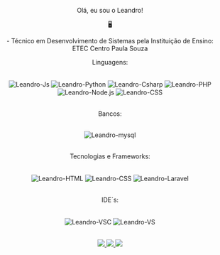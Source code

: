 <p align="center">
  Olá, eu sou o Leandro!
</p>
<p align="center">
  🖥️
</p>
<p align="center">
  - Técnico em Desenvolvimento de Sistemas pela Instituição de Ensino: ETEC Centro Paula Souza</p>
<!--------------------------------------------------------------------------------------------------------------------------------------------------------------------->
<p align="center">Linguagens:</p>
<div style="display: inline_block" align="center"><br>
  <img align="center" alt="Leandro-Js" src="https://img.shields.io/badge/javascript-%23323330.svg?style=for-the-badge&logo=javascript&logoColor=%23F7DF1E">
  <img align="center" alt="Leandro-Python" src="https://img.shields.io/badge/Python-3776AB?style=for-the-badge&labelColor=FFD43B&logoColor=3776AB&logo=python">
  <img align="center" alt="Leandro-Csharp" src="https://img.shields.io/badge/c%23-%23239120.svg?style=for-the-badge&logo=c-sharp&logoColor=white">
  <img align="center" alt="Leandro-PHP" src="https://img.shields.io/badge/PHP-777BB4?style=for-the-badge&labelColor=212433&logoColor=777BB4&logo=php">
  <img align="center" alt="Leandro-Node.js" src="https://img.shields.io/badge/node.js-6DA55F?style=for-the-badge&logo=node.js&logoColor=white">
  <img align="center" alt="Leandro-CSS" src="https://img.shields.io/badge/react-%2320232a.svg?style=for-the-badge&logo=react&logoColor=%2361DAFB">
</div><br>
<!--------------------------------------------------------------------------------------------------------------------------------------------------------------------->
<p align="center">Bancos:</p>
<div style="display: inline_block" align="center"><br>
  <img align="center" alt="Leandro-mysql" src="https://img.shields.io/badge/mysql-%2300f.svg?style=for-the-badge&logo=mysql&logoColor=white">
</div><br>
<!--------------------------------------------------------------------------------------------------------------------------------------------------------------------->
<p align="center">Tecnologias e Frameworks:</p>
<div style="display: inline_block" align="center"><br>
  <img align="center" alt="Leandro-HTML" src="https://img.shields.io/badge/html5-%23E34F26.svg?style=for-the-badge&logo=html5&logoColor=white">
  <img align="center" alt="Leandro-CSS" src="https://img.shields.io/badge/css3-%231572B6.svg?style=for-the-badge&logo=css3&logoColor=white">
  <img align="center" alt="Leandro-Laravel" src="https://img.shields.io/badge/laravel-%23FF2D20.svg?style=for-the-badge&logo=laravel&logoColor=white">
</div><br>
<!--------------------------------------------------------------------------------------------------------------------------------------------------------------------->
<p align="center">IDE´s:</p>
<div style="display: inline_block" align="center"><br>
  <img align="center" alt="Leandro-VSC" src="https://img.shields.io/badge/Visual%20Studio%20Code-0078d7.svg?style=for-the-badge&logo=visual-studio-code&logoColor=white">
  <img align="center" alt="Leandro-VS" src="https://img.shields.io/badge/Visual%20Studio-5C2D91.svg?style=for-the-badge&logo=visual-studio&logoColor=white">
</div><br>
<!--------------------------------------------------------------------------------------------------------------------------------------------------------------------->
<!-- Stats Card -->
<p align="center">
  <a href="https://github.com/Lauriindo">
    <img src="https://github-profile-summary-cards.vercel.app/api/cards/profile-details?username=Lauriindo&theme=dark" />
  </a>
  <a href="https://github.com/Lauriindo">
    <img src="https://github-readme-streak-stats.herokuapp.com/?user=Lauriindo&hide_border=true&card_width=355&theme=dark" />
  </a>
  <a href="https://github.com/Lauriindo">
    <img src="https://github-profile-summary-cards.vercel.app/api/cards/stats?username=Lauriindo&theme=dark" />
  </a>
